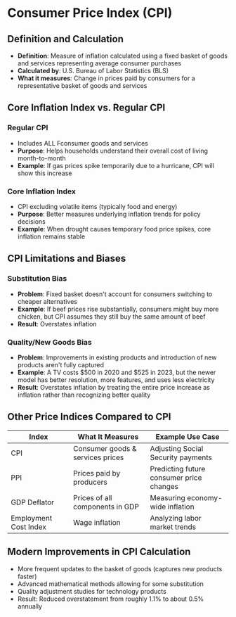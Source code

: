 # Consumer Price Index (CPI)

## Definition and Calculation
- **Definition**: Measure of inflation calculated using a fixed basket of goods and services representing average consumer purchases
- **Calculated by**: U.S. Bureau of Labor Statistics (BLS)
- **What it measures**: Change in prices paid by consumers for a representative basket of goods and services

## Core Inflation Index vs. Regular CPI

### Regular CPI
- Includes ALL Fconsumer goods and services
- **Purpose**: Helps households understand their overall cost of living month-to-month
- **Example**: If gas prices spike temporarily due to a hurricane, CPI will show this increase

### Core Inflation Index
- CPI excluding volatile items (typically food and energy)
- **Purpose**: Better measures underlying inflation trends for policy decisions
- **Example**: When drought causes temporary food price spikes, core inflation remains stable

## CPI Limitations and Biases

### Substitution Bias
- **Problem**: Fixed basket doesn't account for consumers switching to cheaper alternatives
- **Example**: If beef prices rise substantially, consumers might buy more chicken, but CPI assumes they still buy the same amount of beef
- **Result**: Overstates inflation

### Quality/New Goods Bias
- **Problem**: Improvements in existing products and introduction of new products aren't fully captured
- **Example**: A TV costs $500 in 2020 and $525 in 2023, but the newer model has better resolution, more features, and uses less electricity
- **Result**: Overstates inflation by treating the entire price increase as inflation rather than recognizing better quality

## Other Price Indices Compared to CPI

| Index | What It Measures | Example Use Case |
|-------|------------------|-----------------|
| CPI | Consumer goods & services prices | Adjusting Social Security payments |
| PPI | Prices paid by producers | Predicting future consumer price changes |
| GDP Deflator | Prices of all components in GDP | Measuring economy-wide inflation |
| Employment Cost Index | Wage inflation | Analyzing labor market trends |

## Modern Improvements in CPI Calculation
- More frequent updates to the basket of goods (captures new products faster)
- Advanced mathematical methods allowing for some substitution
- Quality adjustment studies for technology products
- Result: Reduced overstatement from roughly 1.1% to about 0.5% annually
